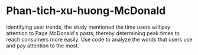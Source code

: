 # Phan-tich-xu-huong-McDonald
Identifying user trends, the study mentioned the time users will pay attention to Page McDonald's posts, thereby determining peak times to reach consumers more easily.
Use code to analyze the words that users use and pay attention to the most.
